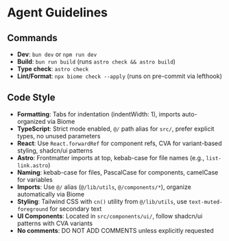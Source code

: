 # Agent Guidelines

## Commands
- **Dev**: `bun dev` or `npm run dev`
- **Build**: `bun run build` (runs `astro check && astro build`)
- **Type check**: `astro check`
- **Lint/Format**: `npx biome check --apply` (runs on pre-commit via lefthook)

## Code Style
- **Formatting**: Tabs for indentation (indentWidth: 1), imports auto-organized via Biome
- **TypeScript**: Strict mode enabled, `@/` path alias for `src/`, prefer explicit types, no unused parameters
- **React**: Use `React.forwardRef` for component refs, CVA for variant-based styling, shadcn/ui patterns
- **Astro**: Frontmatter imports at top, kebab-case for file names (e.g., `list-link.astro`)
- **Naming**: kebab-case for files, PascalCase for components, camelCase for variables
- **Imports**: Use `@/` alias (`@/lib/utils`, `@/components/*`), organize automatically via Biome
- **Styling**: Tailwind CSS with `cn()` utility from `@/lib/utils`, use `text-muted-foreground` for secondary text
- **UI Components**: Located in `src/components/ui/`, follow shadcn/ui patterns with CVA variants
- **No comments**: DO NOT ADD COMMENTS unless explicitly requested
